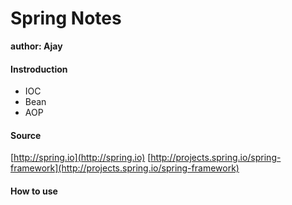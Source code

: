 # Spring Notes
**author: Ajay**

#### Instroduction
* IOC
* Bean
* AOP

#### Source
[http://spring.io](http://spring.io)
[http://projects.spring.io/spring-framework](http://projects.spring.io/spring-framework)
#### How to use
